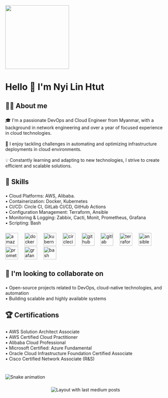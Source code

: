 <div align="left">
  <img height="200" src="https://i.imgur.com/lW6oaHH.jpeg"  />
</div>

###

<h1 align="left">Hello 👋 I'm Nyi Lin Htut</h1>

###

<h2 align="left">👨‍💻 About me</h2>

###

<p align="left">🎓 I'm a passionate DevOps and Cloud Engineer from Myanmar, with a background in network engineering and over a year of focused experience in cloud technologies.<br><br>🌟 I enjoy tackling challenges in automating and optimizing infrastructure deployments in cloud environments.<br><br>💡 Constantly learning and adapting to new technologies, I strive to create efficient and scalable solutions.</p>

###

<h2 align="left">🔧 Skills</h2>

###

<p align="left">• Cloud Platforms: AWS, Alibaba.<br>• Containerization: Docker, Kubernetes<br>• CI/CD: Circle CI, GitLab CI/CD, GitHub Actions<br>• Configuration Management: Terraform, Ansible<br>• Monitoring & Logging: Zabbix, Cacti, Monit, Prometheus, Grafana<br>• Scripting: Bash</p>

###

<div align="left">
  <img src="https://skillicons.dev/icons?i=aws" height="40" alt="amazonwebservices logo"  />
  <img width="12" />
  <img src="https://cdn.jsdelivr.net/gh/devicons/devicon/icons/docker/docker-original.svg" height="40" alt="docker logo"  />
  <img width="12" />
  <img src="https://cdn.jsdelivr.net/gh/devicons/devicon/icons/kubernetes/kubernetes-plain.svg" height="40" alt="kubernetes logo"  />
  <img width="12" />
  <img src="https://cdn.jsdelivr.net/gh/devicons/devicon/icons/circleci/circleci-plain.svg" height="40" alt="circleci logo"  />
  <img width="12" />
  <img src="https://cdn.jsdelivr.net/gh/devicons/devicon/icons/github/github-original.svg" height="40" alt="github logo"  />
  <img width="12" />
  <img src="https://cdn.jsdelivr.net/gh/devicons/devicon/icons/gitlab/gitlab-original.svg" height="40" alt="gitlab logo"  />
  <img width="12" />
  <img src="https://cdn.jsdelivr.net/gh/devicons/devicon/icons/terraform/terraform-original.svg" height="40" alt="terraform logo"  />
  <img width="12" />
  <img src="https://cdn.jsdelivr.net/gh/devicons/devicon/icons/ansible/ansible-original.svg" height="40" alt="ansible logo"  />
  <img width="12" />
  <img src="https://cdn.jsdelivr.net/gh/devicons/devicon/icons/prometheus/prometheus-original.svg" height="40" alt="prometheus logo"  />
  <img width="12" />
  <img src="https://cdn.jsdelivr.net/gh/devicons/devicon/icons/grafana/grafana-original.svg" height="40" alt="grafana logo"  />
  <img width="12" />
  <img src="https://cdn.jsdelivr.net/gh/devicons/devicon/icons/bash/bash-original.svg" height="40" alt="bash logo"  />
</div>

###

<h2 align="left">👯 I'm looking to collaborate on</h2>

###

<p align="left">• Open-source projects related to DevOps, cloud-native technologies, and automation<br>• Building scalable and highly available systems</p>

###

<h2 align="left">🏆 Certifications</h2>

###

<p align="left">• AWS Solution Architect Associate<br>• AWS Certified Cloud Practitioner<br>• Alibaba Cloud Professional<br>• Microsoft Certified: Azure Fundamental<br>• Oracle Cloud Infrastructure Foundation Certified Associate<br>• Cisco Certified Network Associate (R&S)</p>

###

<br clear="both">

<img src="https://raw.githubusercontent.com/nyilinhtut1994 /nyilinhtut1994 /output/snake.svg" alt="Snake animation" />

###

<div align="center">
  <img src="https://github-read-medium-git-main.pahlevikun.vercel.app/latest?limit=4&username=nyilinhtut1994&theme=solarized-dark" alt="Layout with last medium posts"  />
</div>

###
